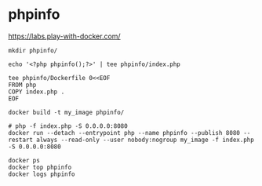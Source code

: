 # phpinfo

https://labs.play-with-docker.com/
```
mkdir phpinfo/
```
```
echo '<?php phpinfo();?>' | tee phpinfo/index.php
```
```
tee phpinfo/Dockerfile 0<<EOF
FROM php
COPY index.php .
EOF
```
```
docker build -t my_image phpinfo/
```
```
# php -f index.php -S 0.0.0.0:8080
docker run --detach --entrypoint php --name phpinfo --publish 8080 --restart always --read-only --user nobody:nogroup my_image -f index.php -S 0.0.0.0:8080
```
```
docker ps
docker top phpinfo
docker logs phpinfo
```
